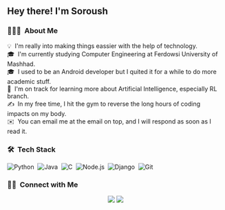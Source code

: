 <!-- ![my banner](https://media-exp1.licdn.com/dms/image/D4E16AQGObPccKIqEDw/profile-displaybackgroundimage-shrink_350_1400/0/1670265240215?e=1675900800&v=beta&t=lh5EoFvDYm-dE7kN2HQuc78BReqmLsrDasd2EQkaIIo)
 -->
<!-- <img alt="Night Coding" src="./assets/Hand%20Wave.gif" width='40' align="left"/><h2>Hey there! I'm Soroush</h2> -->

## Hey there! I'm Soroush

### 👨🏻‍💻 &nbsp;About Me

💡 &nbsp;I'm really into making things eassier with the help of technology.\
🎓 &nbsp;I'm currently studying Computer Engineering at Ferdowsi University of Mashhad.\
🎓 &nbsp;I used to be an Android developer but I quited it for a while to do more academic stuff.\
🌱 &nbsp;I'm on track for learning more about Artificial Intelligence, especially RL branch.\
✍️ &nbsp;In my free time, I hit the gym to reverse the long hours of coding impacts on my body.\
✉️ &nbsp;You can email me at the email on top, and I will respond as soon as I read it.
<!-- 📄 &nbsp;Please have a look at my [Résumé](https://www.adityavsingh.com/resume.html) for more details about me. I'm open to feedback and suggestions! -->

<!-- <img alt="Night Coding" src="https://raw.githubusercontent.com/AVS1508/AVS1508/master/assets/Night-Coding.gif" align="right"/> -->

### 🛠 &nbsp;Tech Stack

![Python](https://img.shields.io/badge/-Python-05122A?style=flat&logo=python)&nbsp;
![Java](https://img.shields.io/badge/-Java-05122A?style=flat&logo=Java&logoColor=FFA518)&nbsp;
![C](https://img.shields.io/badge/-C-05122A?style=flat&logo=C&logoColor=A8B9CC)&nbsp;
![Node.js](https://img.shields.io/badge/-Node.js-05122A?style=flat&logo=node.js)&nbsp;
![Django](https://img.shields.io/badge/-Django-05122A?style=flat&logo=django&logoColor=092E20)&nbsp;
![Git](https://img.shields.io/badge/-Git-05122A?style=flat&logo=git)&nbsp;

<!-- ### ⚙️ &nbsp;GitHub Analytics

<p align="center">
<a href="https://github.com/soroush-bn">
  <img height="180em" src="https://github-readme-stats-eight-theta.vercel.app/api?username=soroush-bn&show_icons=true&theme=algolia&include_all_commits=true&count_private=true"/>
  <img height="180em" src="https://github-readme-stats-eight-theta.vercel.app/api/top-langs/?username=soroush-bn&layout=compact&langs_count=8&theme=algolia"/>
</a>
</p> -->

### 🤝🏻 &nbsp;Connect with Me

<p align="center">
<a href="https://linkedin.com/in/soroushbaghernezhad"><img src="https://img.shields.io/badge/-Soroush%20Baghernezhad-0077B5?style=flat&logo=Linkedin&logoColor=white"/></a>
<a href="mailto:soroush.baghernezhad3@gmail.com"><img src="https://img.shields.io/badge/-soroushbaghernezhad3@gmail.com-D14836?style=flat&logo=Gmail&logoColor=white"/></a>
</p>
